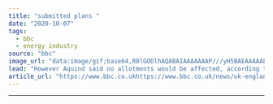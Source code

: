 ```yaml
---
title: "submitted plans "
date: "2020-10-07"
tags: 
  - bbc
  - energy industry
source: "bbc"
image_url: "data:image/gif;base64,R0lGODlhAQABAIAAAAAAAP///yH5BAEAAAAALAAAAAABAAEAAAIBRAA7"
lead: "However Aquind said no allotments would be affected, according to the Local Democracy Reporting Service."
article_url: "https://www.bbc.co.ukhttps://www.bbc.co.uk/news/uk-england-hampshire-50345575"
---
```


---
